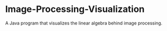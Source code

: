 # Image-Processing-Visualization
A Java program that visualizes the linear algebra behind image processing.
